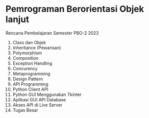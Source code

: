 # Pemrograman Berorientasi Objek lanjut
Rencana Pembelajaran Semester PBO-2 2023
1. Class dan Objek
2. Inheritance (Pewarisan)
3. Polymorphism
4. Composition
5. Exception Handling
6. Concurency
7. Metaprogramming
8. Design Pattern
9. API Programming
10. Python Client API 
11. Python GUI Menggunakan Tkinter
12. Aplikasi GUI API Database
13. Akses API di Live Server
14. Tugas Besar
